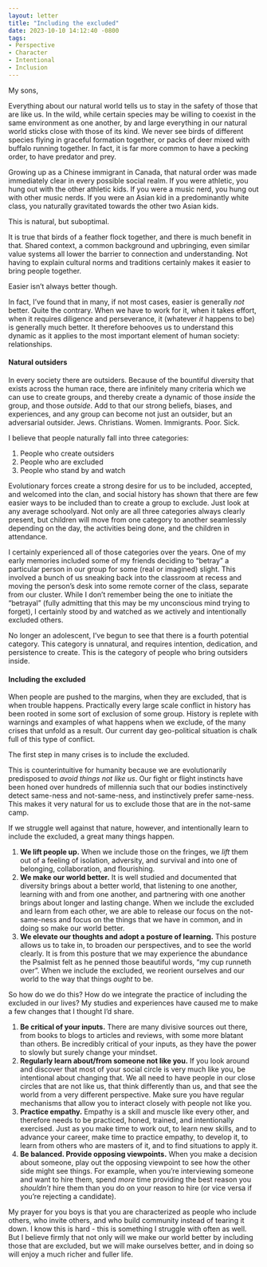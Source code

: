 ```yaml
---
layout: letter
title: "Including the excluded"
date: 2023-10-10 14:12:40 -0800
tags:
- Perspective
- Character
- Intentional
- Inclusion
---
```

My sons,

Everything about our natural world tells us to stay in the safety of those that are like us. In the wild, while certain species may be willing to coexist in the same environment as one another, by and large everything in our natural world sticks close with those of its kind. We never see birds of different species flying in graceful formation together, or packs of deer mixed with buffalo running together. In fact, it is far more common to have a pecking order, to have predator and prey.

Growing up as a Chinese immigrant in Canada, that natural order was made immediately clear in every possible social realm. If you were athletic, you hung out with the other athletic kids. If you were a music nerd, you hung out with other music nerds. If you were an Asian kid in a predominantly white class, you naturally gravitated towards the other two Asian kids.

This is natural, but suboptimal.

It is true that birds of a feather flock together, and there is much benefit in that. Shared context, a common background and upbringing, even similar value systems all lower the barrier to connection and understanding. Not having to explain cultural norms and traditions certainly makes it easier to bring people together.

Easier isn’t always better though.

In fact, I’ve found that in many, if not most cases, easier is generally *not* better. Quite the contrary. When we have to work for it, when it takes effort, when it requires diligence and perseverance, it (whatever *it* happens to be) is generally much better. It therefore behooves us to understand this dynamic as it applies to the most important element of human society: relationships.

#### Natural outsiders
In every society there are outsiders. Because of the bountiful diversity that exists across the human race, there are infinitely many criteria which we can use to create groups, and thereby create a dynamic of those *inside* the group, and those *outside*. Add to that our strong beliefs, biases, and experiences, and any group can become not just an outsider, but an adversarial outsider. Jews. Christians. Women. Immigrants. Poor. Sick.

I believe that people naturally fall into three categories:
1. People who create outsiders
2. People who are excluded
3. People who stand by and watch

Evolutionary forces create a strong desire for us to be included, accepted, and welcomed into the clan, and social history has shown that there are few easier ways to be included than to create a group to exclude. Just look at any average schoolyard. Not only are all three categories always clearly present, but children will move from one category to another seamlessly depending on the day, the activities being done, and the children in attendance.

I certainly experienced all of those categories over the years. One of my early memories included some of my friends deciding to “betray” a particular person in our group for some (real or imagined) slight. This involved a bunch of us sneaking back into the classroom at recess and moving the person’s desk into some remote corner of the class, separate from our cluster. While I don’t remember being the one to initiate the “betrayal” (fully admitting that this may be my unconscious mind trying to forget), I certainly stood by and watched as we actively and intentionally excluded others.

No longer an adolescent, I’ve begun to see that there is a fourth potential category. This category is unnatural, and requires intention, dedication, and persistence to create. This is the category of people who bring outsiders inside.

#### Including the excluded
When people are pushed to the margins, when they are excluded, that is when trouble happens. Practically every large scale conflict in history has been rooted in some sort of exclusion of some group. History is replete with warnings and examples of what happens when we exclude, of the many crises that unfold as a result. Our current day geo-political situation is chalk full of this type of conflict.

The first step in many crises is to include the excluded.

This is counterintuitive for humanity because we are evolutionarily predisposed to *avoid things not like us*. Our fight or flight instincts have been honed over hundreds of millennia such that our bodies instinctively detect same-ness and not-same-ness, and instinctively prefer same-ness. This makes it very natural for us to exclude those that are in the not-same camp.

If we struggle well against that nature, however, and intentionally learn to include the excluded, a great many things happen.

1. **We lift people up.** When we include those on the fringes, we *lift* them out of a feeling of isolation, adversity, and survival and into one of belonging, collaboration, and flourishing.
2. **We make our world better.** It is well studied and documented that diversity brings about a better world, that listening to one another, learning with and from one another, and partnering with one another brings about longer and lasting change. When we include the excluded and learn from each other, we are able to release our focus on the not-same-ness and focus on the things that we have in common, and in doing so make our world better.
3. **We elevate our thoughts and adopt a posture of learning.** This posture allows us to take in, to broaden our perspectives, and to see the world clearly. It is from this posture that we may experience the abundance the Psalmist felt as he penned those beautiful words, “my cup runneth over”. When we include the excluded, we reorient ourselves and our world to the way that things *ought* to be.

So how do we do this? How do we integrate the practice of including the excluded in our lives? My studies and experiences have caused me to make a few changes that I thought I’d share.

1. **Be critical of your inputs.** There are many divisive sources out there, from books to blogs to articles and reviews, with some more blatant than others. Be incredibly critical of your inputs, as they have the power to slowly but surely change your mindset.
2. **Regularly learn about/from someone not like you.** If you look around and discover that most of your social circle is very much like you, be intentional about changing that. We all need to have people in our close circles that are not like us, that think differently than us, and that see the world from a very different perspective. Make sure you have regular mechanisms that allow you to interact closely with people not like you.
3. **Practice empathy.** Empathy is a skill and muscle like every other, and therefore needs to be practiced, honed, trained, and intentionally exercised. Just as you make time to work out, to learn new skills, and to advance your career, make time to practice empathy, to develop it, to learn from others who are masters of it, and to find situations to apply it.
4. **Be balanced. Provide opposing viewpoints.** When you make a decision about someone, play out the opposing viewpoint to see how the other side might see things. For example, when you’re interviewing someone and want to hire them, spend *more* time providing the best reason you *shouldn’t* hire them than you do on your reason to hire (or vice versa if you’re rejecting a candidate).

My prayer for you boys is that you are characterized as people who include others, who invite others, and who build community instead of tearing it down. I know this is hard - this is something I struggle with often as well. But I believe firmly that not only will we make our world better by including those that are excluded, but we will make ourselves better, and in doing so will enjoy a much richer and fuller life.
